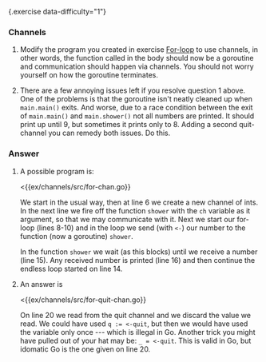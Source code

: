{.exercise data-difficulty="1"}
### Channels

1. Modify the program you created in exercise [For-loop](#forloop) to use
   channels, in other words, the function called in the body should now be
   a goroutine and communication should happen via channels. You should not
   worry yourself on how the goroutine terminates.

2. There are a few annoying issues left if you resolve question 1 above. One of
   the problems is that the goroutine isn't neatly cleaned up when `main.main()`
   exits. And worse, due to a race condition between the exit of `main.main()`
   and `main.shower()` not all numbers are printed. It should print up until 9,
   but sometimes it prints only to 8. Adding a second quit-channel you can
   remedy both issues. Do this.

### Answer
1. A possible program is:

   <{{ex/channels/src/for-chan.go}}

   We start in the usual way, then at line 6 we create a new channel of
   ints. In the next line we fire off the function `shower` with
   the `ch` variable as it argument, so that we may communicate with
   it. Next we start our for-loop (lines 8-10) and in the loop
   we send (with `<-`) our number to the function (now a goroutine) `shower`.

   In the function `shower` we wait (as this blocks) until we receive a number
   (line 15). Any received number is printed (line 16) and then continue the
   endless loop started on line 14.

2. An answer is

   <{{ex/channels/src/for-quit-chan.go}}

   On line 20 we read from the quit channel and we discard the value we read. We
   could have used `q := <-quit`, but then we would have used the variable only
   once --- which is illegal in Go. Another trick you might have pulled out of
   your hat may be: `_ = <-quit`. This is valid in Go, but idomatic Go is the
   one given on line 20.

